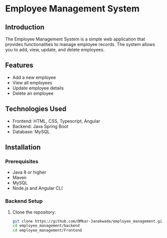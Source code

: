 # Employee Management System

## Introduction
The Employee Management System is a simple web application that provides functionalities to manage employee records. The system allows you to add, view, update, and delete employees.

## Features
- Add a new employee
- View all employees
- Update employee details
- Delete an employee

## Technologies Used
- Frontend: HTML, CSS, Typescript, Angular
- Backend: Java Spring Boot
- Database: MySQL

## Installation

### Prerequisites
- Java 8 or higher
- Maven
- MySQL
- Node.js and Angular CLI

### Backend Setup
1. Clone the repository:
   ```sh
   git clone https://github.com/OMkar-Janakwade/employee_management.git
   cd employee_management/backend
   cd employee_management/Frontend
